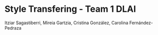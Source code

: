 # Style Transfering - Team 1 DLAI
Itziar Sagastiberri, Mireia Gartzia, Cristina González, Carolina Fernández-Pedraza

